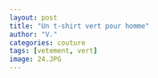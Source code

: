 ```yaml
---
layout: post
title: "Un t-shirt vert pour homme"
author: "V."
categories: couture
tags: [vetement, vert]
image: 24.JPG
---
```

